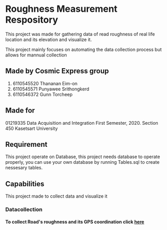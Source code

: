 # Roughness Measurement Respository

This project was made for gathering data of read roughness of real life location and its elevation and visualize it.

This project mainly focuses on automating the data collection process but allows for mannual collection

## Made by Cosmic Express group

1. 6110545520 Thananan Eim-on
2. 6110545571 Punyawee Srithongkerd
3. 6110546372 Gunn Torcheep

## Made for

01219335 Data Acquisition and Integration
First Semester, 2020. Section 450
Kasetsart University

## Requirement

This project operate on Database, this project needs database to operate properly, you can use your own database by running Tables.sql to create nessesary tables.

## Capabilities

This project made to collect data and visualize it

### Datacollection

#### To collect Road's roughness and its GPS coordination click [here](https://github.com/326th/Roughness-measurement-respository/blob/master/Data%20acquisition/GPS%20and%20Roughness%20Automation/README.md)
